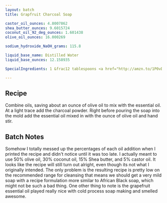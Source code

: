 ```yaml
---
layout: batch
title: Grapfruit Charcoal Soap

castor_oil_ounces: 4.8007862
shea_butter_ounces: 9.6015724
coconut_oil_92_deg_ounces: 1.601438
olive_oil_ounces: 16.000269

sodium_hydroxide_NaOH_grams: 115.8

liquid_base_name: Distilled Water
liquid_base_ounces: 12.158935

SpecialIngredients: 1 &frac12 tablespoons <a href="http://amzn.to/1P0vDQ6">hardwood activated charcoal powder</a> and .5 oz. grapefruit essential oil (Crafty Bubbles brand).

---
```


## Recipe
Combine oils, saving about an ounce of olive oil to mix with the essential oil. At a light trace add the charcoal powder. Right before pouring the soap into the mold add the essential oil mixed in with the ounce of olive oil and hand stir.

## Batch Notes
Somehow I totally messed up the percentages of each oil addition when I printed the recipe and didn't notice until it was too late. I actually meant to use 50% olive oil, 30% coconut oil, 15% Shea butter, and 5% castor oil. It looks like the recipe will still turn out alright, even though its not what I originally intended. The only problem is the resulting recipe is pretty low on the recommended range for cleansing that means we should get a very mild soap with a recipe formulation more similar to African Black soap, which might not be such a bad thing. One other thing to note is the grapefruit essential oil played really nice with cold process soap making and smelled awesome.